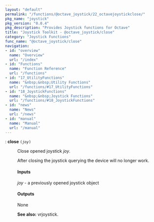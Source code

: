 ```yaml
---
layout: "default"
permalink: "/functions/@octave_joystick/22_octavejoystickclose/"
pkg_name: "joystick"
pkg_version: "0.0.4"
pkg_description: "Provides Joystick functions for Octave"
title: "Joystick Toolkit - @octave_joystick/close"
category: "Joystick Functions"
func_name: "@octave_joystick/close"
navigation:
- id: "overview"
  name: "Overview"
  url: "/index"
- id: "Functions"
  name: "Function Reference"
  url: "/functions"
- id: "17_UtilityFunctions"
  name: "&nbsp;&nbsp;Utility Functions"
  url: "/functions/#17_UtilityFunctions"
- id: "18_JoystickFunctions"
  name: "&nbsp;&nbsp;Joystick Functions"
  url: "/functions/#18_JoystickFunctions"
- id: "news"
  name: "News"
  url: "/news"
- id: "manual"
  name: "Manual"
  url: "/manual"
---
```

<dl class="first-deftypefn def-block">
<dt class="deftypefn def-line" id="index-close"><span class="category-def">: </span><span><strong class="def-name">close</strong> <code class="def-code-arguments">(<var class="var">joy</var>)</code><a class="copiable-link" href="#index-close"></a></span></dt>
<dd><p>Close opened joystick <var class="var">joy</var>.
</p>
<p>After closing the joystick querying the device will no longer work.
</p>
<h4 class="subsubheading" id="Inputs"><span>Inputs<a class="copiable-link" href="#Inputs"></a></span></h4>
<p><var class="var">joy</var> - a previously opened joystick object<br>
</p>
<h4 class="subsubheading" id="Outputs"><span>Outputs<a class="copiable-link" href="#Outputs"></a></span></h4>
<p>None
</p>

<p><strong class="strong">See also:</strong> vrjoystick.
 </p></dd></dl>